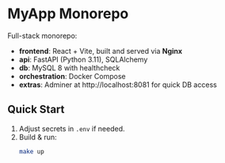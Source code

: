 # MyApp Monorepo

Full-stack monorepo:
- **frontend**: React + Vite, built and served via **Nginx**
- **api**: FastAPI (Python 3.11), SQLAlchemy
- **db**: MySQL 8 with healthcheck
- **orchestration**: Docker Compose
- **extras**: Adminer at http://localhost:8081 for quick DB access

## Quick Start

1. Adjust secrets in `.env` if needed.
2. Build & run:
   ```bash
   make up
